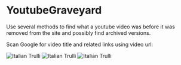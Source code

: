 # YoutubeGraveyard
Use several methods to find what a youtube video was before it was removed from the site and possibly find archived versions.


Scan Google for video title and related links using video url:

<img src="pic_trulli.jpg" alt="Italian Trulli">
<img src="pic_trulli.jpg" alt="Italian Trulli">
<img src="pic_trulli.jpg" alt="Italian Trulli">
